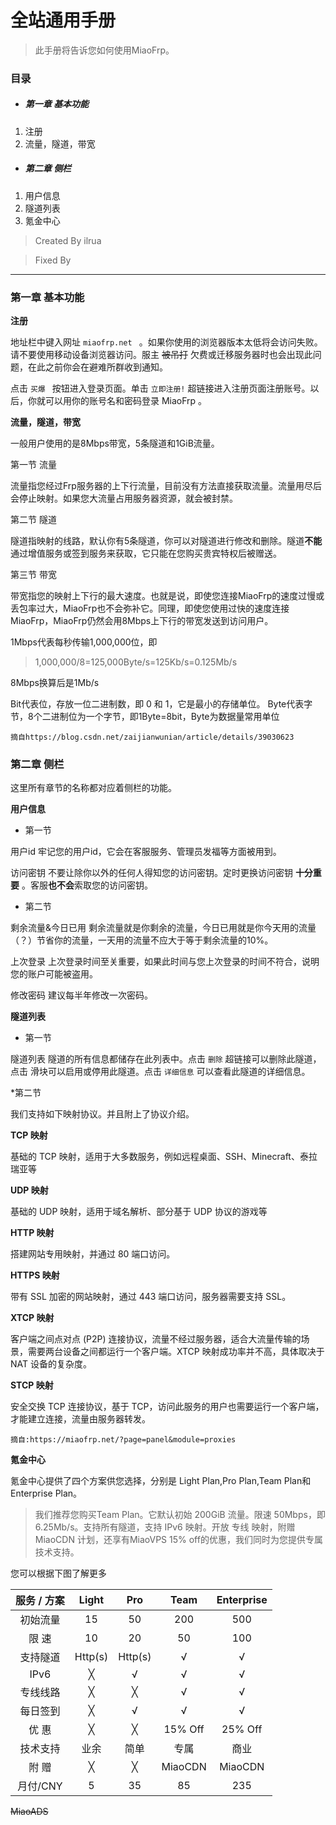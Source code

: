 # 全站通用手册

> 此手册将告诉您如何使用MiaoFrp。

###  目录
* ##### 第一章 **基本功能**
1. 注册
2. 流量，隧道，带宽

* ##### 第二章 **侧栏**
1. 用户信息
2. 隧道列表
3. 氪金中心
 
> Created By ilrua

> Fixed By <USERNAME>

-------

### 第一章  **基本功能** 
**注册**



地址栏中键入网址 `miaofrp.net ` 。如果你使用的浏览器版本太低将会访问失败。请不要使用移动设备浏览器访问。服主 ~~被吊打~~ 欠费或迁移服务器时也会出现此问题，在此之前你会在避难所群收到通知。

点击 `买爆 ` 按钮进入登录页面。单击 ` 立即注册! ` 超链接进入注册页面注册账号。以后，你就可以用你的账号名和密码登录 MiaoFrp 。



**流量，隧道，带宽**



一般用户使用的是8Mbps带宽，5条隧道和1GiB流量。

第一节 流量

流量指您经过Frp服务器的上下行流量，目前没有方法直接获取流量。流量用尽后会停止映射。如果您大流量占用服务器资源，就会被封禁。

第二节 隧道

隧道指映射的线路，默认你有5条隧道，你可以对隧道进行修改和删除。隧道**不能**通过增值服务或签到服务来获取，它只能在您购买贵宾特权后被赠送。

第三节 带宽

带宽指您的映射上下行的最大速度。也就是说，即使您连接MiaoFrp的速度过慢或丢包率过大，MiaoFrp也不会弥补它。同理，即使您使用过快的速度连接MiaoFrp，MiaoFrp仍然会用8Mbps上下行的带宽发送到访问用户。

1Mbps代表每秒传输1,000,000位，即

> 1,000,000/8=125,000Byte/s=125Kb/s=0.125Mb/s

8Mbps换算后是1Mb/s

Bit代表位，存放一位二进制数，即 0 和 1，它是最小的存储单位。
Byte代表字节，8个二进制位为一个字节，即1Byte=8bit，Byte为数据量常用单位
```
摘自https://blog.csdn.net/zaijianwunian/article/details/39030623
```

### 第二章  **侧栏** 

这里所有章节的名称都对应着侧栏的功能。

**用户信息**

* 第一节

用户id 牢记您的用户id，它会在客服服务、管理员发福等方面被用到。

访问密钥 不要让除你以外的任何人得知您的访问密钥。定时更换访问密钥 **十分重要** 。客服**也不会**索取您的访问密钥。

* 第二节

剩余流量&今日已用 剩余流量就是你剩余的流量，今日已用就是你今天用的流量（？）节省你的流量，一天用的流量不应大于等于剩余流量的10%。

上次登录 上次登录时间至关重要，如果此时间与您上次登录的时间不符合，说明您的账户可能被盗用。

修改密码 建议每半年修改一次密码。

**隧道列表**

* 第一节

 隧道列表 隧道的所有信息都储存在此列表中。点击 `删除` 超链接可以删除此隧道，点击 滑块可以启用或停用此隧道。点击 `详细信息` 可以查看此隧道的详细信息。
 
*第二节

我们支持如下映射协议。并且附上了协议介绍。

**TCP 映射**

基础的 TCP 映射，适用于大多数服务，例如远程桌面、SSH、Minecraft、泰拉瑞亚等

**UDP 映射**

基础的 UDP 映射，适用于域名解析、部分基于 UDP 协议的游戏等

**HTTP 映射**

搭建网站专用映射，并通过 80 端口访问。

**HTTPS 映射**

带有 SSL 加密的网站映射，通过 443 端口访问，服务器需要支持 SSL。

**XTCP 映射**

客户端之间点对点 (P2P) 连接协议，流量不经过服务器，适合大流量传输的场景，需要两台设备之间都运行一个客户端。XTCP 映射成功率并不高，具体取决于 NAT 设备的复杂度。

 **STCP 映射**

安全交换 TCP 连接协议，基于 TCP，访问此服务的用户也需要运行一个客户端，才能建立连接，流量由服务器转发。

```
摘自:https://miaofrp.net/?page=panel&module=proxies
```

**氪金中心**

氪金中心提供了四个方案供您选择，分别是
Light Plan,Pro Plan,Team Plan和Enterprise Plan。

> 我们推荐您购买Team Plan。它默认初始 200GiB 流量。限速 50Mbps，即6.25Mb/s。支持所有隧道，支持 IPv6 映射。开放 专线 映射，附赠 MiaoCDN 计划，还享有MiaoVPS 15% off的优惠，我们同时为您提供专属技术支持。

您可以根据下图了解更多

| 服务 / 方案 | Light | Pro | Team | Enterprise |
|:----------:|:----------:|:----------:|:----------:|:----------:|
|初始流量|  15  |  50  |  200  |  500  |
|限       速|  10  |  20  |  50  |  100  |
|支持隧道|Http(s)|Http(s)|√|√|
|    IPv6    |╳|√|√|√|
|专线线路|╳|╳|√|√|
|每日签到|╳|√|√|√|
|优       惠|╳|╳|15% Off|25% Off|
|技术支持|业余|简单|专属|商业|
|附       赠|╳|╳|MiaoCDN|MiaoCDN|
|月付/CNY|5|35|85|235|

 ~~MiaoADS~~
